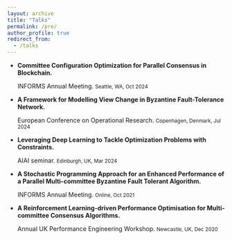 ```yaml
---
layout: archive
title: "Talks"
permalink: /pre/
author_profile: true
redirect_from:
  - /talks
---
```


* **Committee Configuration Optimization for Parallel Consensus in Blockchain.**

  INFORMS Annual Meeting. <small>Seattle, WA, Oct 2024</small>


* **A Framework for Modelling View Change in Byzantine Fault-Tolerance Network.**

  European Conference on Operational Research. <small>Copenhagen, Denmark, Jul 2024</small>

* **Leveraging Deep Learning to Tackle Optimization Problems with Constraints.**

  AIAI seminar. <small>Edinburgh, UK, Mar 2024</small>

* **A Stochastic Programming Approach for an Enhanced Performance of a Parallel Multi-committee Byzantine Fault Tolerant Algorithm.**

  INFORMS Annual Meeting. <small>Online, Oct 2021</small>


* **A Reinforcement Learning-driven Performance Optimisation for Multi-committee Consensus Algorithms.**

  Annual UK Performance Engineering Workshop. <small>Newcastle, UK, Dec 2020</small>

